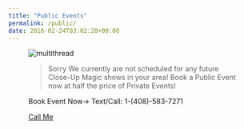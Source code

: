 ```yaml
---
title: "Public Events"
permalink: /public/
date: 2016-02-24T03:02:20+00:00
---
```


<figure>
  <img src="{{ base_path }}/images/reveal.jpg" alt="multithread">
</figure><figure>


> Sorry	We currently are not scheduled for any future Close-Up Magic shows in your area! Book a Public Event now at half the price of Private Events!

Book Event Now-> Text/Call: 1-(408)-583-7271

<a href="tel:14085837271">Call Me</a>

